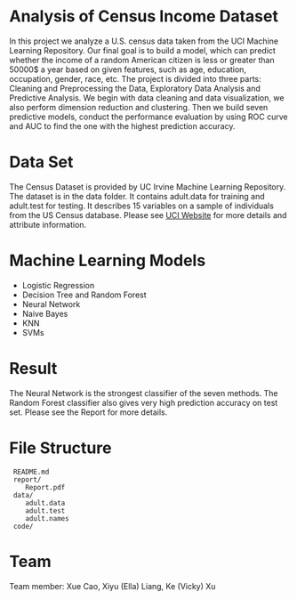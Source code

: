 # Analysis of Census Income Dataset
In this project we analyze a U.S. census data taken from the UCI Machine Learning Repository. 
Our final goal is to build a model, which can predict whether the income of a random American citizen is less or greater than 50000$ a year based on given features, such as age, education, occupation, gender, race, etc. 
The project is divided into three parts: Cleaning and Preprocessing the Data, Exploratory Data Analysis and Predictive Analysis. We begin with data cleaning and data visualization, we also perform dimension reduction and clustering. 
Then we build seven predictive models, conduct the performance evaluation by using ROC curve and AUC to find the one with the highest prediction accuracy.

# Data Set
The Census Dataset is provided by UC Irvine Machine Learning Repository. The dataset is in the data folder. It contains adult.data for training and adult.test for testing. It describes 15 variables on a sample of individuals from the US Census database. Please see [UCI Website](https://archive.ics.uci.edu/ml/datasets/adult) for more details and attribute information.

# Machine Learning Models
- Logistic Regression
- Decision Tree and Random Forest
- Neural Network
- Naive Bayes
- KNN
- SVMs

# Result
The Neural Network is the strongest classifier of the seven methods. The Random Forest classifier also gives very high prediction accuracy on test set. Please see the Report for more details.

# File Structure

```
 README.md
 report/
    Report.pdf
 data/
    adult.data
    adult.test
    adult.names
 code/
 ```
 
# Team
Team member: Xue Cao, Xiyu (Ella) Liang, Ke (Vicky) Xu
